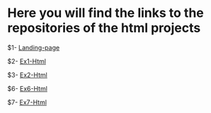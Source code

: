 # Here you will find the links to the repositories of the html projects

$1- [Landing-page](https://github.com/misaelortizdp/landing-page-Arena.git)

$2- [Ex1-Html](https://github.com/misaelortizdp/Ej1-html-sem.git)

$3- [Ex2-Html](https://github.com/misaelortizdp/SEM-EJ2-HTML.git)

$6- [Ex6-Html](https://github.com/misaelortizdp/SEM-EJ6-HTML.git)

$7- [Ex7-Html](https://github.com/misaelortizdp/SEM-EJ7-HTML.git)

